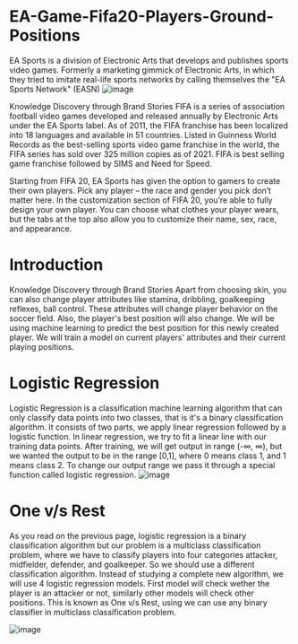 # EA-Game-Fifa20-Players-Ground-Positions
EA Sports is a division of Electronic Arts that develops and
publishes sports video games. Formerly a marketing gimmick
of Electronic Arts, in which they tried to imitate real-life sports
networks by calling themselves the "EA Sports Network"
(EASN)
![image](https://user-images.githubusercontent.com/76862211/129168864-5fb3061d-5280-4b5a-8418-25182a150399.png)



Knowledge Discovery through Brand Stories FIFA is a series of association football video games developed and released annually by Electronic Arts under the EA Sports
label. As of 2011, the FIFA franchise has been localized into 18 languages and available in 51 countries. Listed in Guinness World Records as the best-selling sports video game franchise in the world, the FIFA series has sold over 325 million copies as of 2021. FIFA is best selling game franchise followed by SIMS and Need for Speed.


Starting from FIFA 20, EA Sports has given the option to gamers to create their own players. Pick any player – the race and gender you pick don’t matter here. In the
customization section of FIFA 20, you’re able to fully design your own player. You can choose what clothes your player wears, but the tabs at the top also allow you to customize
their name, sex, race, and appearance.




# Introduction

Knowledge Discovery through Brand Stories Apart from choosing skin, you can also change player attributes like stamina, dribbling, goalkeeping reflexes, ball control. These attributes will change player behavior on the soccer field. Also, the player's best position will also change. We will be using machine learning to predict the best position
for this newly created player. We will train a model on current players' attributes and their current playing positions.

# Logistic Regression

Logistic Regression is a classification machine learning algorithm that can only classify data points into two classes, that is it's a binary classification algorithm. It consists of two parts, we apply linear regression followed by a logistic function. In linear regression, we try to fit a linear line with our training data points. After training, we will get output in range (-∞, ∞), but we wanted the output to be in the range [0,1], where 0 means class 1, and 1 means class 2. To change our output range we pass it through a special
function called logistic regression.
![image](https://user-images.githubusercontent.com/76862211/129168996-953f1f04-7890-48fd-93ce-9a7dee9bae02.png)




# One v/s Rest

As you read on the previous page, logistic regression is a binary classification algorithm but our problem is a multiclass classification problem, where we have to classify players into four categories attacker, midfielder, defender, and goalkeeper. So we should use a different classification algorithm. Instead of studying a complete new algorithm, we will use 4 logistic regression models. First model will check wether the player is an attacker or not, similarly other models will check other positions. This is known as One
v/s Rest, using we can use any binary classifier in multiclass classification problem.

![image](https://user-images.githubusercontent.com/76862211/129168644-f50d0642-e24b-484d-a544-be4de4ace4d1.png)

